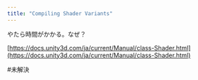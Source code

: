 ```yaml
---
title: "Compiling Shader Variants"
---
```


やたら時間がかかる。なぜ？

[https://docs.unity3d.com/ja/current/Manual/class-Shader.html](https://docs.unity3d.com/ja/current/Manual/class-Shader.html)


#未解決

